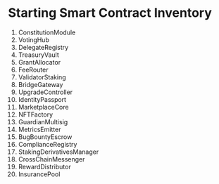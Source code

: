 # Starting Smart Contract Inventory

1. ConstitutionModule
2. VotingHub
3. DelegateRegistry
4. TreasuryVault
5. GrantAllocator
6. FeeRouter
7. ValidatorStaking
8. BridgeGateway
9. UpgradeController
10. IdentityPassport
11. MarketplaceCore
12. NFTFactory
13. GuardianMultisig
14. MetricsEmitter
15. BugBountyEscrow
16. ComplianceRegistry
17. StakingDerivativesManager
18. CrossChainMessenger
19. RewardDistributor
20. InsurancePool
